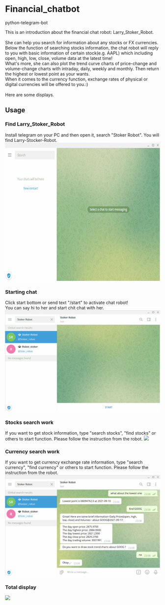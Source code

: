 # Financial_chatbot
python-telegram-bot

This is an introduction about the financial chat robot: Larry_Stoker_Robot.<br><br>
She can help you search for information about any stocks or FX currencies.<br>
Below the function of searching stocks information, the chat robot will reply to you with basic information of certain stock(e.g. AAPL) which including open, high, low, close, volume data at the latest time! <br>
What's more, she can also plot the trend curve charts of price-change and volume-change charts with intraday, daily, weekly and monthly. Then return the highest or lowest point as your wants.<br>
When it comes to the currency function, exchange rates of physical or digital currencies will be offered to you.:)<br><br>
Here are some displays.

## Usage

### Find Larry_Stoker_Robot
Install telegram on your PC and then open it, search "Stoker Robot". You will find Larry-Stocker-Robot.<br>
<img src="https://github.com/Larry-Wendy/Financial_chatbot/blob/main/Gif/1-searchbot.gif" width="600" height="450"/>

### Starting chat
Click start bottom or send text "/start" to activate chat robot!<br>
You can say hi to her and start chit chat with her.<br>
![](https://github.com/Larry-Wendy/Financial_chatbot/blob/main/Gif/2-chichatbot.gif)

### Stocks search work
If you want to get stock information, type "search stocks", "find stocks" or others to start function.
Please follow the instruction from the robot.
![](https://github.com/Larry-Wendy/Financial_chatbot/blob/main/Gif/3-stockwork.gif)

### Currency search work
If you want to get currency exchange rate information, type "search currency", "find currency" or others to start function.
Please follow the instruction from the robot.
![](https://github.com/Larry-Wendy/Financial_chatbot/blob/main/Gif/4-currencywork.gif)

### Total display
![](https://github.com/Larry-Wendy/Financial_chatbot/blob/main/Gif/test1--%E7%A0%82%E7%BA%B8%E8%83%8C%E9%9D%A2.gif)
